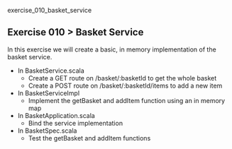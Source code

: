 exercise_010_basket_service

## Exercise 010 > Basket Service

In this exercise we will create a basic, in memory implementation of the basket service.

* In BasketService.scala
  * Create a GET route on /basket/:basketId to get the whole basket
  * Create a POST route on /basket/:basketId/items to add a new item
* In BasketServiceImpl
  * Implement the getBasket and addItem function using an in memory map
* In BasketApplication.scala
  * Bind the service implementation
* In BasketSpec.scala
  * Test the getBasket and addItem functions